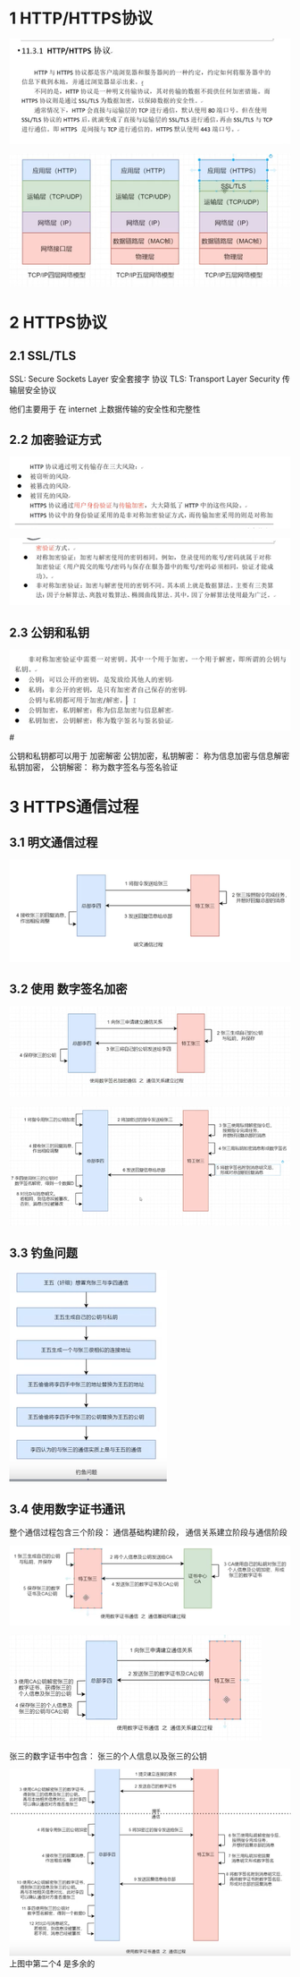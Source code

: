 
# 1 HTTP/HTTPS协议

![](image/Pasted%20image%2020240216165526.png)

![](image/Pasted%20image%2020240216170154.png)

# 2 HTTPS协议
## 2.1 SSL/TLS

SSL: Secure Sockets Layer 安全套接字 协议
TLS: Transport Layer Security  传输层安全协议 

他们主要用于 在 internet 上数据传输的安全性和完整性 


## 2.2 加密验证方式 

![](image/Pasted%20image%2020240216172206.png)

![](image/Pasted%20image%2020240216172256.png)

## 2.3 公钥和私钥


![](image/Pasted%20image%2020240216172503.png)#

公钥和私钥都可以用于 加密解密
公钥加密，私钥解密： 称为信息加密与信息解密
私钥加密， 公钥解密： 称为数字签名与签名验证

# 3 HTTPS通信过程 
## 3.1 明文通信过程 

![](image/Pasted%20image%2020240216183921.png)


## 3.2 使用 数字签名加密

![](image/Pasted%20image%2020240216184208.png)


![](image/Pasted%20image%2020240216184304.png)

## 3.3 钓鱼问题


![](image/Pasted%20image%2020240216185223.png)


## 3.4 使用数字证书通讯 

整个通信过程包含三个阶段： 通信基础构建阶段， 通信关系建立阶段与通信阶段 

![](image/Pasted%20image%2020240216185802.png)

![](image/Pasted%20image%2020240216185844.png)

张三的数字证书中包含： 张三的个人信息以及张三的公钥


![](image/Pasted%20image%2020240216190221.png)
上图中第二个4 是多余的 



























